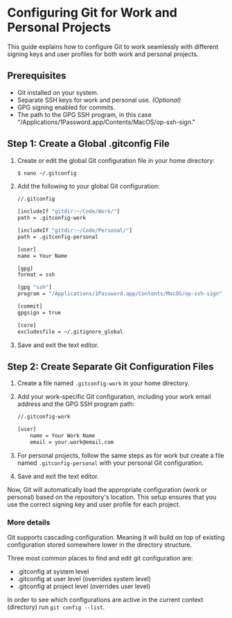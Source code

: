 # Configuring Git for Work and Personal Projects

This guide explains how to configure Git to work seamlessly with different signing keys and user profiles for both work and personal projects.

## Prerequisites

- Git installed on your system.
- Separate SSH keys for work and personal use. *(Optional)*
- GPG signing enabled for commits.
- The path to the GPG SSH program, in this case "/Applications/1Password.app/Contents/MacOS/op-ssh-sign."

## Step 1: Create a Global .gitconfig File

1. Create or edit the global Git configuration file in your home directory:

   ```bash
   $ nano ~/.gitconfig
   ```

1. Add the following to your global Git configuration:

    ```bash
    //.gitconfig

    [includeIf "gitdir:~/Code/Work/"]
    path = .gitconfig-work

    [includeIf "gitdir:~/Code/Personal/"]
    path = .gitconfig-personal

    [user]
    name = Your Name

    [gpg]
    format = ssh

    [gpg "ssh"]
    program = "/Applications/1Password.app/Contents/MacOS/op-ssh-sign"

    [commit]
    gpgsign = true

    [core]
    excludesfile = ~/.gitignore_global

    ```
1. Save and exit the text editor.

## Step 2: Create Separate Git Configuration Files

1. Create a file named ``.gitconfig-work`` in your home directory.

1. Add your work-specific Git configuration, including your work email address and the GPG SSH program path:

    ```bash
    //.gitconfig-work

    [user]
        name = Your Work Name
        email = your.work@email.com
    ```
1. For personal projects, follow the same steps as for work but create a file named ``.gitconfig-personal`` with your personal Git configuration.

1. Save and exit the text editor.

Now, Git will automatically load the appropriate configuration (work or personal) based on the repository's location. This setup ensures that you use the correct signing key and user profile for each project.

### More details

Git supports cascading configuration. Meaning it will build on top of existing configuration stored somewhere lower in the directory structure.

Three most common places to find and edit git configuration are:
- .gitconfig at system level
- .gitconfig at user level (overrides system level)
- .gitconfig at project level (overrides user level)

In order to see which configurations are active in the current context (directory) run `git config --list`.
